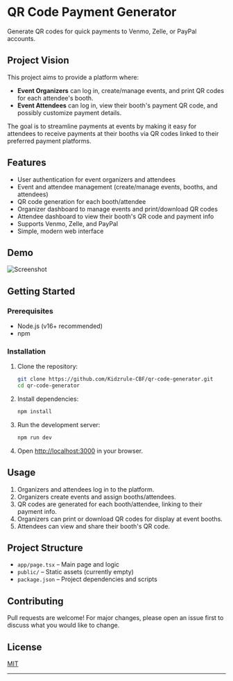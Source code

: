 # QR Code Payment Generator

Generate QR codes for quick payments to Venmo, Zelle, or PayPal accounts.

## Project Vision
This project aims to provide a platform where:
- **Event Organizers** can log in, create/manage events, and print QR codes for each attendee's booth.
- **Event Attendees** can log in, view their booth's payment QR code, and possibly customize payment details.

The goal is to streamline payments at events by making it easy for attendees to receive payments at their booths via QR codes linked to their preferred payment platforms.

## Features
- User authentication for event organizers and attendees
- Event and attendee management (create/manage events, booths, and attendees)
- QR code generation for each booth/attendee
- Organizer dashboard to manage events and print/download QR codes
- Attendee dashboard to view their booth's QR code and payment info
- Supports Venmo, Zelle, and PayPal
- Simple, modern web interface

## Demo
![Screenshot](screenshot.png) <!-- Add a screenshot if desired -->

## Getting Started

### Prerequisites
- Node.js (v16+ recommended)
- npm

### Installation
1. Clone the repository:
   ```sh
   git clone https://github.com/Kidzrule-CBF/qr-code-generator.git
   cd qr-code-generator
   ```
2. Install dependencies:
   ```sh
   npm install
   ```
3. Run the development server:
   ```sh
   npm run dev
   ```
4. Open [http://localhost:3000](http://localhost:3000) in your browser.

## Usage
1. Organizers and attendees log in to the platform.
2. Organizers create events and assign booths/attendees.
3. QR codes are generated for each booth/attendee, linking to their payment info.
4. Organizers can print or download QR codes for display at event booths.
5. Attendees can view and share their booth's QR code.

## Project Structure
- `app/page.tsx` – Main page and logic
- `public/` – Static assets (currently empty)
- `package.json` – Project dependencies and scripts

## Contributing
Pull requests are welcome! For major changes, please open an issue first to discuss what you would like to change.

## License
[MIT](LICENSE)

---